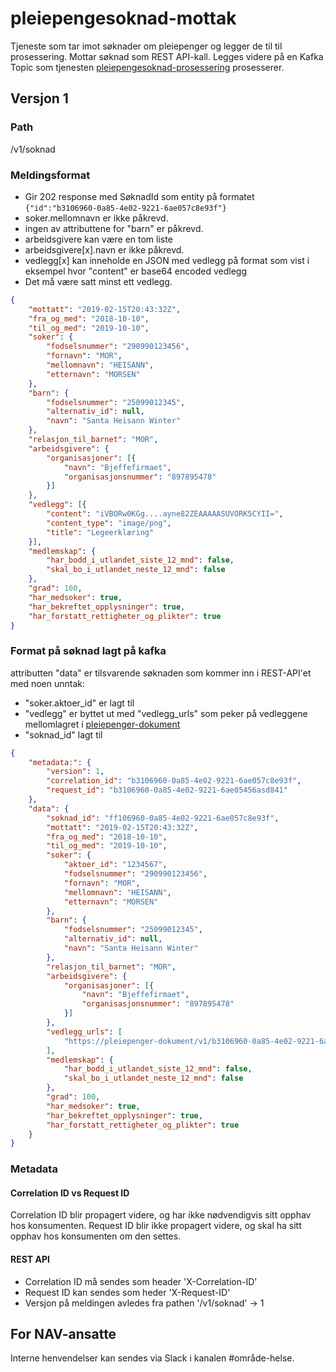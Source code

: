 # pleiepengesoknad-mottak

Tjeneste som tar imot søknader om pleiepenger og legger de til til prosessering.
Mottar søknad som REST API-kall. Legges videre på en Kafka Topic som tjenesten [pleiepengesoknad-prosessering](https://github.com/navikt/pleiepengesoknad-prosessering) prosesserer.

## Versjon 1
### Path
/v1/soknad

### Meldingsformat
- Gir 202 response med SøknadId som entity på formatet ```{"id":"b3106960-0a85-4e02-9221-6ae057c8e93f"}```
- soker.mellomnavn er ikke påkrevd.
- ingen av attributtene for "barn" er påkrevd.
- arbeidsgivere kan være en tom liste
- arbeidsgivere[x].navn er ikke påkrevd.
- vedlegg[x] kan inneholde en JSON med vedlegg på format som vist i eksempel hvor "content" er base64 encoded vedlegg
- Det må være satt minst ett vedlegg.

```json
{
	"mottatt": "2019-02-15T20:43:32Z",
	"fra_og_med": "2018-10-10",
	"til_og_med": "2019-10-10",
	"soker": {
		"fodselsnummer": "290990123456",
		"fornavn": "MOR",
		"mellomnavn": "HEISANN",
		"etternavn": "MORSEN"
	},
	"barn": {
		"fodselsnummer": "25099012345",
		"alternativ_id": null,
		"navn": "Santa Heisann Winter"
	},
	"relasjon_til_barnet": "MOR",
	"arbeidsgivere": {
		"organisasjoner": [{
			"navn": "Bjeffefirmaet",
			"organisasjonsnummer": "897895478"
		}]
	},
	"vedlegg": [{
		"content": "iVBORw0KGg....ayne82ZEAAAAASUVORK5CYII=",
		"content_type": "image/png",
		"title": "Legeerklæring"
	}],
	"medlemskap": {
		"har_bodd_i_utlandet_siste_12_mnd": false,
		"skal_bo_i_utlandet_neste_12_mnd": false
	},
	"grad": 100,
	"har_medsoker": true,
	"har_bekreftet_opplysninger": true,
	"har_forstatt_rettigheter_og_plikter": true
}
```

### Format på søknad lagt på kafka
attributten "data" er tilsvarende søknaden som kommer inn i REST-API'et med noen unntak:
- "soker.aktoer_id" er lagt til
- "vedlegg" er byttet ut med "vedlegg_urls" som peker på vedleggene mellomlagret i [pleiepenger-dokument](https://github.com/navikt/pleiepenger-dokument)
- "soknad_id" lagt til

```json
{
	"metadata:": {
		"version": 1,
		"correlation_id": "b3106960-0a85-4e02-9221-6ae057c8e93f",
		"request_id": "b3106960-0a85-4e02-9221-6ae05456asd841"
	},
	"data": {
		"soknad_id": "ff106960-0a85-4e02-9221-6ae057c8e93f",
		"mottatt": "2019-02-15T20:43:32Z",
		"fra_og_med": "2018-10-10",
		"til_og_med": "2019-10-10",
		"soker": {
			"aktoer_id": "1234567",
			"fodselsnummer": "290990123456",
			"fornavn": "MOR",
			"mellomnavn": "HEISANN",
			"etternavn": "MORSEN"
		},
		"barn": {
			"fodselsnummer": "25099012345",
			"alternativ_id": null,
			"navn": "Santa Heisann Winter"
		},
		"relasjon_til_barnet": "MOR",
		"arbeidsgivere": {
			"organisasjoner": [{
				"navn": "Bjeffefirmaet",
				"organisasjonsnummer": "897895478"
			}]
		},
		"vedlegg_urls": [
			"https://pleiepenger-dokument/v1/b3106960-0a85-4e02-9221-6ae05456asd888"
		],
		"medlemskap": {
			"har_bodd_i_utlandet_siste_12_mnd": false,
			"skal_bo_i_utlandet_neste_12_mnd": false
		},
		"grad": 100,
		"har_medsoker": true,
		"har_bekreftet_opplysninger": true,
		"har_forstatt_rettigheter_og_plikter": true
	}
}
```

### Metadata
#### Correlation ID vs Request ID
Correlation ID blir propagert videre, og har ikke nødvendigvis sitt opphav hos konsumenten.
Request ID blir ikke propagert videre, og skal ha sitt opphav hos konsumenten om den settes.

#### REST API
- Correlation ID må sendes som header 'X-Correlation-ID'
- Request ID kan sendes som heder 'X-Request-ID'
- Versjon på meldingen avledes fra pathen '/v1/soknad' -> 1

## For NAV-ansatte
Interne henvendelser kan sendes via Slack i kanalen #område-helse.
